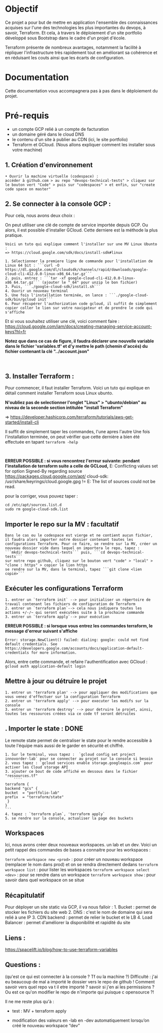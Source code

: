 # Objectif 

Ce projet a pour but de mettre en application l'ensemble des connaissances acquises sur l'une des technologies les plus importantes du devops, à savoir, Terraform. Et cela, à travers le déploiement d'un site portfolio développé sous Bootstrap dans le cadre d'un projet d'école.

Terraform présente de nombreux avantages, notamment la facilité à répliquer l'infrastructure très rapidement tout en améliorant sa cohérence et en réduisant les couts ainsi que les écarts de configuration.


# Documentation

Cette documentation vous accompagnera pas à pas dans le déploiement du projet.


# Pré-requis

- un compte GCP relié à un compte de facturation
- un domaine géré dans le cloud DNS
- le contenu d'un site à publier au CDN (ici, le site portfolio)
- Terraform et GCloud. (Nous allons expliquer comment les installer sous votre machine)


## 1. Création d'environnement

    • Ouvrir la machine virtuelle (codespace) :
    accéder à github.com > au repo "devops-technical-tests" > cliquez sur le bouton vert "Code" > puis sur "codespaces" > et enfin, sur "create code space on master" 

## 2. Se connecter à la console GCP :

Pour cela, nous avons deux choix : 

On peut utiliser une clé de compte de service importée depuis GCP. Ou alors, il est possible d'installer GCloud. Cette derniere est la méthode la plus pratique. 

    Voici un tuto qui explique comment l'installer sur une MV Linux Ubunto :
    => https://cloud.google.com/sdk/docs/install-sdk#linux

    1. Sélectionner la premiere ligne de commande pour l'installation de Linux 64 bit : ```curl -O https://dl.google.com/dl/cloudsdk/channels/rapid/downloads/google-cloud-cli-412.0.0-linux-x86_64.tar.gz```
    2. puis, entrez : ```tar -xf google-cloud-cli-412.0.0-linux-x86_64.tar.gz``` (ajouter le "_64" pour unzip le bon fichier)
    3. Puis, ```./google-cloud-sdk/install.sh```
    4. Ouvrir un nouveau terminal
    5. Une fois l'installation terminée, on lance : ```./google-cloud-sdk/bin/gcloud init```
    6. Pour récupérer l'authorization code gcloud, il suffit de simplement copier coller le lien sur votre navigateur et de prendre le code qui s'affiche


Et si vous souhaitez utiliser une clé, 
    voici comment faire : https://cloud.google.com/iam/docs/creating-managing-service-account-keys?hl=fr


**Notez que dans ce cas de figure, il faudra déclarer une nouvelle variable dans le fichier 'variables.tf' et d'y mettre le path (chemin d'accés) du fichier contenant la clé "../account.json"**

<br>

## 3. Installer Terraform : 

Pour commencer, il faut installer Terraform. Voici un tuto qui explique en détail comment installer Terraform sous Linux ubunto. 

**N'oubliez pas de selectionner l'onglet "Linux" > "ubunto/debian" au niveau de la seconde section intitulée "install Terraform"** 

=> https://developer.hashicorp.com/terraform/tutorials/aws-get-started/install-cli

Il suffit de simplement taper les commandes, l'une apres l'autre
Une fois l'installation terminée, on peut vérifier que cette dernière a bien été effectuée en tapant ```terraform -help```  

<br>



**ERREUR POSSIBLE : si vous rencontrez l'erreur suivante: pendant l'installation de terraform suite a celle de GCLoud,**
E: Conflicting values set for option Signed-By regarding source https://packages.cloud.google.com/apt/ cloud-sdk: /usr/share/keyrings/cloud.google.gpg != 
E: The list of sources could not be read.

pour la corriger, vous pouvez taper : 
```
cd /etc/apt/sources.list.d
sudo rm google-cloud-sdk.list
```


## Importer le repo sur la MV : facultatif

    Dans le cas ou le codespace est vierge et ne contient aucun fichier, il faudra alors importer notre dossier contenant toutes les configurations Terraform. Pour ce faire, se rendre sur la MV, créer un nouveau dossier vide dans lequel on importera le repo, tapez : ```mkdir devops-technical-tests``` puis, ```cd devops-technical-tests``` 
    sur notre repo github, cliquez sur le bouton vert "code" > "local" > "clone : https" > copier le lien https
    se rendre sur la MV, dans le terminal, tapez ```git clone <lien copié>``` 



## Exécuter les configurations Terraform

    1. entrer un `terraform init` --> pour initialiser un répertoire de travail contenant les fichiers de configuration de Terraform
    2. entrer un `terraform plan`--> cela nous indiquera toutes les actions +/-/~ qui seront exécutées suite à la prochaine commande
    3. entrer un `terraform apply`--> pour exécution
    
**ERREUR POSSIBLE : si lorsque vous entrez les commandes terraform, le message d'erreur suivant s'affiche**
````
Error: storage.NewClient() failed: dialing: google: could not find default credentials. See https://developers.google.com/accounts/docs/application-default-credentials for more information.
````
Alors, entre cette commande, et refaire l'authentification avec GCloud : 
```gcloud auth application-default login```

## Mettre à jour ou détruire le projet

    1. entrer un 'terraform plan' --> pour appliquer des modifications que vous venez d'effectuer sur la configuration Terraform
    2. entrer un 'terraform apply' --> pour executer les modifs sur la console
    3. entrer un 'terraform destroy' --> pour detruire le projet, ainsi, toutes les ressources créées via ce code tf seront détruites


## . Importer le state : DONE

Le remote state permet de centraliser le state pour le rendre accessible à toute l'équipe mais aussi de le garder en sécurité et chiffré. 

    1. Sur le terminal, vous tapez :  `gcloud config set project innovorder-lab` pour se connecter au projet sur la console si besoin
    2. vous tapez : `gcloud services enable storage.googleapis.com` pour activer les Cloud storage API 
    3. ajouter ce bout de code affiché en dessous dans le fichier "ressources.tf"
        ````
    terraform {
    backend "gcs" {
    bucket  = "portfolio-lab"
    prefix  = "terraform/state"
     }
    }
    ``` 
    4. tapez : `terraform plan`, 'terraform apply`
    5. se rendre sur la console, actualiser la page des buckets

## Workspaces

Ici, nous avons créer deux nouveaux workspaces. un lab et un dev. Voici un petit rappel des commandes de bases a connaitre pour les workspaces : 

`terraform workspace new <prod>` : pour créer un nouveau workspace (remplacer le nom dans prod) et on se rendra directement dedans
`terraform workspace list` : pour lister les workspaces
`terraform workspace select <dev>` : pour se rendre dans un workspace
`terraform workspace show` : pour savoir dans quel workspace on se situe 



## Récapitulatif

Pour déployer un site static via GCP, il va nous falloir : 
    1. Bucket : permet de stocker les fichiers du site web
    2. DNS : c'est le nom de domaine qui sera relié à une IP
    3. CDN backend : permet de relier le bucket et le LB
    4. Load Balancer : permet d'améliorer la disponibilité et rapidité du site


## Liens :

https://spacelift.io/blog/how-to-use-terraform-variables


## Questions :
(qu'est ce qui est connecter à la console ? Tf ou la machine ?)
Difficulté : j'ai eu beaucoup de mal a importé le dossier vers le repo de github ! Comment savoir vers quel repo va t il etre importé ? savoir si j'en ai les permissions ? Ou est ce qu'on modifier le repo de n'importe qui puisque c opensource ?!


Il ne me reste plus qu'à :

- test : MV + terraform apply


- modification des valeurs en -lab en -dev automatiquement lorsqu’on créé le nouveau workspace “dev”
